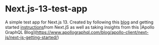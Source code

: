 # Next.js-13-test-app

A simple test app for Next.js 13. Created by following this [blog](https://blog.appsignal.com/2022/11/02/whats-new-in-nextjs-13.html) and getting started [instructions](https://beta.nextjs.org/docs/installation)from Next.jS as well as taking insights from this ]Apollo GraphQL Blog](<https://www.apollographql.com/blog/apollo-client/next-js/next-js-getting-started/>)
